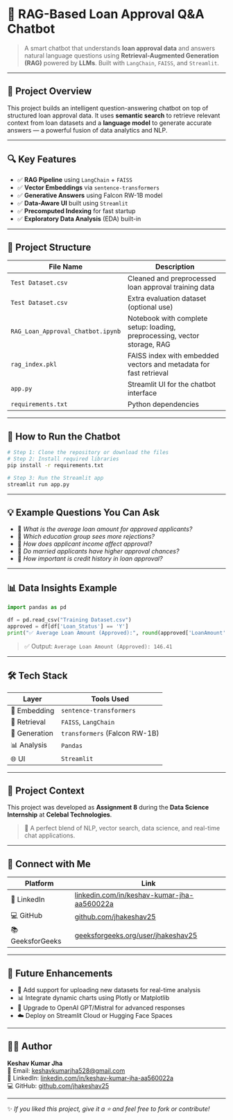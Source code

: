 
# 🧠 RAG-Based Loan Approval Q&A Chatbot

> A smart chatbot that understands **loan approval data** and answers natural language questions using **Retrieval-Augmented Generation (RAG)** powered by **LLMs**. Built with `LangChain`, `FAISS`, and `Streamlit`.

---

## 📁 Project Overview

This project builds an intelligent question-answering chatbot on top of structured loan approval data. It uses **semantic search** to retrieve relevant context from loan datasets and a **language model** to generate accurate answers — a powerful fusion of data analytics and NLP.

---

## 🔍 Key Features

- ✅ **RAG Pipeline** using `LangChain` + `FAISS`
- ✅ **Vector Embeddings** via `sentence-transformers`
- ✅ **Generative Answers** using Falcon RW-1B model
- ✅ **Data-Aware UI** built using `Streamlit`
- ✅ **Precomputed Indexing** for fast startup
- ✅ **Exploratory Data Analysis** (EDA) built-in

---

## 📂 Project Structure

| File Name                     | Description                                                                 |
|------------------------------|-----------------------------------------------------------------------------|
| `Test Dataset.csv`       | Cleaned and preprocessed loan approval training data                        |
| `Test Dataset.csv`        | Extra evaluation dataset (optional use)                                     |
| `RAG_Loan_Approval_Chatbot.ipynb` | Notebook with complete setup: loading, preprocessing, vector storage, RAG |
| `rag_index.pkl`              | FAISS index with embedded vectors and metadata for fast retrieval           |
| `app.py`                     | Streamlit UI for the chatbot interface                                      |
| `requirements.txt`           | Python dependencies                                                         |

---

## 🚀 How to Run the Chatbot

```bash
# Step 1: Clone the repository or download the files
# Step 2: Install required libraries
pip install -r requirements.txt

# Step 3: Run the Streamlit app
streamlit run app.py
```

---

## 💡 Example Questions You Can Ask

- 📌 *What is the average loan amount for approved applicants?*
- 📌 *Which education group sees more rejections?*
- 📌 *How does applicant income affect approval?*
- 📌 *Do married applicants have higher approval chances?*
- 📌 *How important is credit history in loan approval?*

---

## 📊 Data Insights Example

```python
import pandas as pd

df = pd.read_csv("Training Dataset.csv")
approved = df[df['Loan_Status'] == 'Y']
print("✅ Average Loan Amount (Approved):", round(approved['LoanAmount'].mean(), 2))
```

> ✅ Output: `Average Loan Amount (Approved): 146.41`

---

## 🛠️ Tech Stack

| Layer            | Tools Used                                  |
|------------------|----------------------------------------------|
| 🧠 Embedding      | `sentence-transformers`                      |
| 🔎 Retrieval      | `FAISS`, `LangChain`                         |
| 🤖 Generation     | `transformers` (Falcon RW-1B)                |
| 📊 Analysis       | `Pandas`                                     |
| 🌐 UI             | `Streamlit`                                  |

---

## 🏁 Project Context

This project was developed as **Assignment 8** during the **Data Science Internship** at **Celebal Technologies**.

> 💼 A perfect blend of NLP, vector search, data science, and real-time chat applications.

---

## 🔗 Connect with Me

| Platform       | Link                                                                 |
|----------------|----------------------------------------------------------------------|
| 💼 LinkedIn     | [linkedin.com/in/keshav-kumar-jha-aa560022a](https://linkedin.com/in/keshav-kumar-jha-aa560022a) |
| 💻 GitHub       | [github.com/jhakeshav25](https://github.com/jhakeshav25)            |
| 📚 GeeksforGeeks| [geeksforgeeks.org/user/jhakeshav25](https://www.geeksforgeeks.org/user/jhakeshav25) |

---

## 🚧 Future Enhancements

- 🔄 Add support for uploading new datasets for real-time analysis
- 📊 Integrate dynamic charts using Plotly or Matplotlib
- 🧠 Upgrade to OpenAI GPT/Mistral for advanced responses
- ☁️ Deploy on Streamlit Cloud or Hugging Face Spaces

---

## 🙋‍♂️ Author

**Keshav Kumar Jha**  
📧 Email: [keshavkumarjha528@gmail.com](mailto:keshavkumarjha528@gmail.com)  
🔗 LinkedIn: [linkedin.com/in/keshav-kumar-jha-aa560022a](https://linkedin.com/in/keshav-kumar-jha-aa560022a)  
💻 GitHub: [github.com/jhakeshav25](https://github.com/jhakeshav25)  

---

✨ *If you liked this project, give it a ⭐ and feel free to fork or contribute!*

